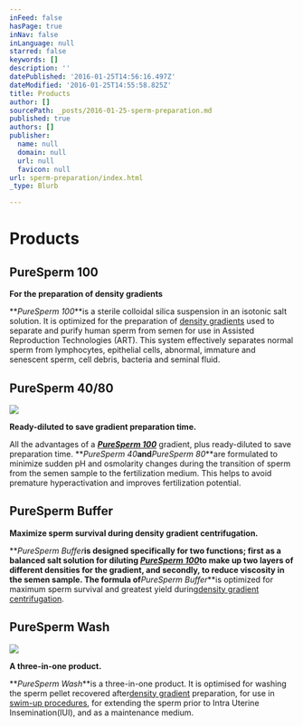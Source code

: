 ```yaml
---
inFeed: false
hasPage: true
inNav: false
inLanguage: null
starred: false
keywords: []
description: ''
datePublished: '2016-01-25T14:56:16.497Z'
dateModified: '2016-01-25T14:55:58.825Z'
title: Products
author: []
sourcePath: _posts/2016-01-25-sperm-preparation.md
published: true
authors: []
publisher:
  name: null
  domain: null
  url: null
  favicon: null
url: sperm-preparation/index.html
_type: Blurb

---
```

# Products

## PureSperm 100

**For the preparation of density gradients**

**_PureSperm 100_**is a sterile colloidal silica suspension in an isotonic salt solution. It is optimized for the preparation of [density gradients][0] used to separate and purify human sperm from semen for use in Assisted Reproduction Technologies (ART). This system effectively separates normal sperm from lymphocytes, epithelial cells, abnormal, immature and senescent sperm, cell debris, bacteria and seminal fluid.

## PureSperm 40/80
![](https://the-grid-user-content.s3-us-west-2.amazonaws.com/232b97ed-2a13-4804-8de3-db21b8bd64ac.png)

**Ready-diluted to save gradient preparation time.**

All the advantages of a [**_PureSperm 100_**][1] gradient, plus ready-diluted to save preparation time. **_PureSperm 40_**and**_PureSperm 80_**are formulated to minimize sudden pH and osmolarity changes during the transition of sperm from the semen sample to the fertilization medium. This helps to avoid premature hyperactivation and improves fertilization potential.

## PureSperm Buffer

**Maximize sperm survival during density gradient centrifugation.**

**_PureSperm Buffer_**is designed specifically for two functions; first as a balanced salt solution for diluting [**_PureSperm 100_**][1]to make up two layers of different densities for the gradient, and secondly, to reduce viscosity in the semen sample. The formula of**_PureSperm Buffer_**is optimized for maximum sperm survival  and greatest yield during[density gradient centrifugation][2].

## PureSperm Wash
![](https://the-grid-user-content.s3-us-west-2.amazonaws.com/f782ec5f-c599-4b08-8477-df598cb555db.png)

**A three-in-one product.**

**_PureSperm Wash_**is a three-in-one product. It is optimised for washing the sperm pellet recovered after[density gradient][2] preparation, for use in [swim-up procedures][3], for extending the sperm prior to Intra Uterine Insemination(IUI), and as a maintenance medium.

[0]: http://www.youtube.com/watch?v=AB6LMp8zlS8&feature=player_detailpage "Video - Preparation of Nidacon PureSperm Gradient"
[1]: http://nidacon.com/products/puresperm-100/ "PureSperm 100 Information Page"
[2]: http://www.youtube.com/watch?feature=player_detailpage&v=AB6LMp8zlS8 "Video Preparation of Nidacon PureSperm Gradient "
[3]: http://nidacon.com/ifu/swim_up.pdf "Swim-Up Procedure"